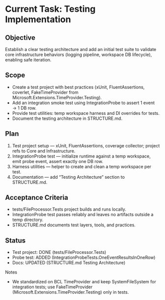# Current Task: Testing Implementation

## Objective
Establish a clear testing architecture and add an initial test suite to validate core infrastructure behaviors (logging pipeline, workspace DB lifecycle), enabling safe iteration.

## Scope
- Create a test project with best practices (xUnit, FluentAssertions, coverlet, FakeTimeProvider from Microsoft.Extensions.TimeProvider.Testing).
- Add an integration smoke test using IntegrationProbe to assert 1 event → 1 DB row.
- Provide test utilities: temp workspace harness and DI overrides for tests.
- Document the testing architecture in STRUCTURE.md.

## Plan
1) Test project setup — xUnit, FluentAssertions, coverage collector; project refs to Core and Infrastructure.
2) IntegrationProbe test — initialize runtime against a temp workspace, emit probe event, assert exactly one DB row.
3) Harness utilities — helper to create and clean a temp workspace per test.
4) Documentation — add “Testing Architecture” section to STRUCTURE.md.

## Acceptance Criteria
- tests/FileProcessor.Tests project builds and runs locally.
- IntegrationProbe test passes reliably and leaves no artifacts outside a temp directory.
- STRUCTURE.md documents test layers, tools, and practices.

## Status
- Test project: DONE (tests/FileProcessor.Tests)
- Probe test: ADDED (IntegrationProbeTests.OneEventResultsInOneRow)
- Docs: UPDATED (STRUCTURE.md Testing Architecture)

Notes
- We standardized on BCL TimeProvider and keep SystemFileSystem for integration tests; use FakeTimeProvider (Microsoft.Extensions.TimeProvider.Testing) only in tests.
